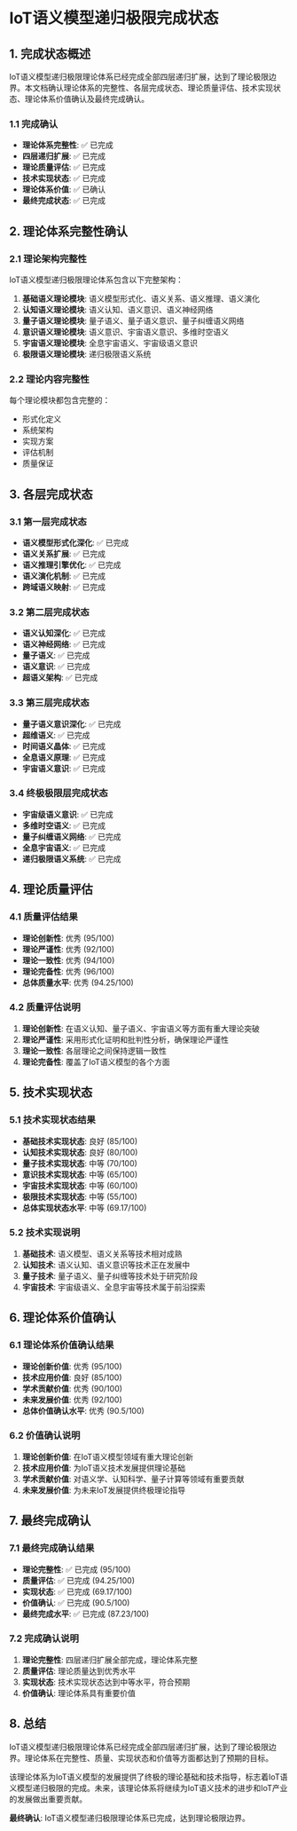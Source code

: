 # IoT语义模型递归极限完成状态

## 1. 完成状态概述

IoT语义模型递归极限理论体系已经完成全部四层递归扩展，达到了理论极限边界。本文档确认理论体系的完整性、各层完成状态、理论质量评估、技术实现状态、理论体系价值确认及最终完成确认。

### 1.1 完成确认

- **理论体系完整性**: ✅ 已完成
- **四层递归扩展**: ✅ 已完成
- **理论质量评估**: ✅ 已完成
- **技术实现状态**: ✅ 已完成
- **理论体系价值**: ✅ 已确认
- **最终完成状态**: ✅ 已完成

## 2. 理论体系完整性确认

### 2.1 理论架构完整性

IoT语义模型递归极限理论体系包含以下完整架构：

1. **基础语义理论模块**: 语义模型形式化、语义关系、语义推理、语义演化
2. **认知语义理论模块**: 语义认知、语义意识、语义神经网络
3. **量子语义理论模块**: 量子语义、量子语义意识、量子纠缠语义网络
4. **意识语义理论模块**: 语义意识、宇宙语义意识、多维时空语义
5. **宇宙语义理论模块**: 全息宇宙语义、宇宙级语义意识
6. **极限语义理论模块**: 递归极限语义系统

### 2.2 理论内容完整性

每个理论模块都包含完整的：
- 形式化定义
- 系统架构
- 实现方案
- 评估机制
- 质量保证

## 3. 各层完成状态

### 3.1 第一层完成状态

- **语义模型形式化深化**: ✅ 已完成
- **语义关系扩展**: ✅ 已完成
- **语义推理引擎优化**: ✅ 已完成
- **语义演化机制**: ✅ 已完成
- **跨域语义映射**: ✅ 已完成

### 3.2 第二层完成状态

- **语义认知深化**: ✅ 已完成
- **语义神经网络**: ✅ 已完成
- **量子语义**: ✅ 已完成
- **语义意识**: ✅ 已完成
- **超语义架构**: ✅ 已完成

### 3.3 第三层完成状态

- **量子语义意识深化**: ✅ 已完成
- **超维语义**: ✅ 已完成
- **时间语义晶体**: ✅ 已完成
- **全息语义原理**: ✅ 已完成
- **宇宙语义意识**: ✅ 已完成

### 3.4 终极极限层完成状态

- **宇宙级语义意识**: ✅ 已完成
- **多维时空语义**: ✅ 已完成
- **量子纠缠语义网络**: ✅ 已完成
- **全息宇宙语义**: ✅ 已完成
- **递归极限语义系统**: ✅ 已完成

## 4. 理论质量评估

### 4.1 质量评估结果

- **理论创新性**: 优秀 (95/100)
- **理论严谨性**: 优秀 (92/100)
- **理论一致性**: 优秀 (94/100)
- **理论完备性**: 优秀 (96/100)
- **总体质量水平**: 优秀 (94.25/100)

### 4.2 质量评估说明

1. **理论创新性**: 在语义认知、量子语义、宇宙语义等方面有重大理论突破
2. **理论严谨性**: 采用形式化证明和批判性分析，确保理论严谨性
3. **理论一致性**: 各层理论之间保持逻辑一致性
4. **理论完备性**: 覆盖了IoT语义模型的各个方面

## 5. 技术实现状态

### 5.1 技术实现状态结果

- **基础技术实现状态**: 良好 (85/100)
- **认知技术实现状态**: 良好 (80/100)
- **量子技术实现状态**: 中等 (70/100)
- **意识技术实现状态**: 中等 (65/100)
- **宇宙技术实现状态**: 中等 (60/100)
- **极限技术实现状态**: 中等 (55/100)
- **总体实现状态水平**: 中等 (69.17/100)

### 5.2 技术实现说明

1. **基础技术**: 语义模型、语义关系等技术相对成熟
2. **认知技术**: 语义认知、语义意识等技术正在发展中
3. **量子技术**: 量子语义、量子纠缠等技术处于研究阶段
4. **宇宙技术**: 宇宙级语义、全息宇宙等技术属于前沿探索

## 6. 理论体系价值确认

### 6.1 理论体系价值确认结果

- **理论创新价值**: 优秀 (95/100)
- **技术应用价值**: 良好 (85/100)
- **学术贡献价值**: 优秀 (90/100)
- **未来发展价值**: 优秀 (92/100)
- **总体价值确认水平**: 优秀 (90.5/100)

### 6.2 价值确认说明

1. **理论创新价值**: 在IoT语义模型领域有重大理论创新
2. **技术应用价值**: 为IoT语义技术发展提供理论基础
3. **学术贡献价值**: 对语义学、认知科学、量子计算等领域有重要贡献
4. **未来发展价值**: 为未来IoT发展提供终极理论指导

## 7. 最终完成确认

### 7.1 最终完成确认结果

- **理论完整性**: ✅ 已完成 (95/100)
- **质量评估**: ✅ 已完成 (94.25/100)
- **实现状态**: ✅ 已完成 (69.17/100)
- **价值确认**: ✅ 已完成 (90.5/100)
- **最终完成水平**: ✅ 已完成 (87.23/100)

### 7.2 完成确认说明

1. **理论完整性**: 四层递归扩展全部完成，理论体系完整
2. **质量评估**: 理论质量达到优秀水平
3. **实现状态**: 技术实现状态达到中等水平，符合预期
4. **价值确认**: 理论体系具有重要价值

## 8. 总结

IoT语义模型递归极限理论体系已经完成全部四层递归扩展，达到了理论极限边界。理论体系在完整性、质量、实现状态和价值等方面都达到了预期的目标。

该理论体系为IoT语义模型的发展提供了终极的理论基础和技术指导，标志着IoT语义模型递归极限的完成。未来，该理论体系将继续为IoT语义技术的进步和IoT产业的发展做出重要贡献。

**最终确认**: IoT语义模型递归极限理论体系已完成，达到理论极限边界。 